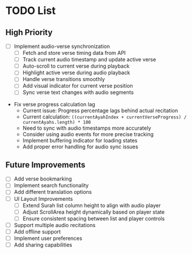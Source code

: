 # TODO List

## High Priority
- [ ] Implement audio-verse synchronization
  - [ ] Fetch and store verse timing data from API
  - [ ] Track current audio timestamp and update active verse
  - [ ] Auto-scroll to current verse during playback
  - [ ] Highlight active verse during audio playback
  - [ ] Handle verse transitions smoothly
  - [ ] Add visual indicator for current verse position
  - [ ] Sync verse text changes with audio segments
- Fix verse progress calculation lag
  - Current issue: Progress percentage lags behind actual recitation
  - Current calculation: `((currentAyahIndex + currentVerseProgress) / currentAyahs.length) * 100`
  - Need to sync with audio timestamps more accurately
  - Consider using audio events for more precise tracking
  - Implement buffering indicator for loading states
  - Add proper error handling for audio sync issues

## Future Improvements
- [ ] Add verse bookmarking
- [ ] Implement search functionality
- [ ] Add different translation options
- [ ] UI Layout Improvements
  - [ ] Extend Surah list column height to align with audio player
  - [ ] Adjust ScrollArea height dynamically based on player state
  - [ ] Ensure consistent spacing between list and player controls
- [ ] Support multiple audio recitations
- [ ] Add offline support
- [ ] Implement user preferences
- [ ] Add sharing capabilities
